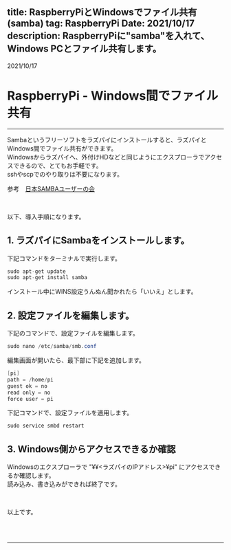 title: RaspberryPiとWindowsでファイル共有(samba)
tag: RaspberryPi
Date: 2021/10/17
description: RaspberryPiに"samba"を入れて、Windows PCとファイル共有します。
---

2021/10/17
# RaspberryPi - Windows間でファイル共有

---

Sambaというフリーソフトをラズパイにインストールすると、ラズパイとWindows間でファイル共有ができます。  
Windowsからラズパイへ、外付けHDなどと同じようにエクスプローラでアクセスできるので、とてもお手軽です。  
sshやscpでのやり取りは不要になります。

参考　<span class="link"></span>[日本SAMBAユーザーの会](http://wiki.samba.gr.jp/mediawiki/index.php/%E3%83%A1%E3%82%A4%E3%83%B3%E3%83%9A%E3%83%BC%E3%82%B8)

<br>

以下、導入手順になります。

## 1. ラズパイにSambaをインストールします。

下記コマンドをターミナルで実行します。
```C#
sudo apt-get update
sudo apt-get install samba
```

インストール中にWINS設定うんぬん聞かれたら「いいえ」とします。


## 2. 設定ファイルを編集します。

下記のコマンドで、設定ファイルを編集します。
```C#
sudo nano /etc/samba/smb.conf
```

編集画面が開いたら、最下部に下記を追加します。  

```C#
[pi]  
path = /home/pi  
guest ok = no  
read only = no  
force user = pi  
```

下記コマンドで、設定ファイルを適用します。

```C#
sudo service smbd restart
```


## 3. Windows側からアクセスできるか確認

Windowsのエクスプローラで "&yen;&yen;<ラズパイのIPアドレス>&yen;pi" にアクセスできるか確認します。  
読み込み、書き込みができれば終了です。



<br>

以上です。

<br>
<br>

---